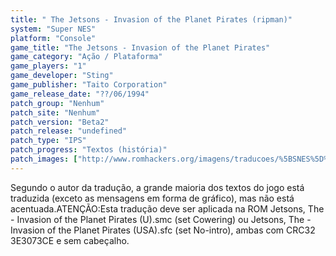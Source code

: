 ```yaml
---
title: " The Jetsons - Invasion of the Planet Pirates (ripman)"
system: "Super NES"
platform: "Console"
game_title: "The Jetsons - Invasion of the Planet Pirates"
game_category: "Ação / Plataforma"
game_players: "1"
game_developer: "Sting"
game_publisher: "Taito Corporation"
game_release_date: "??/06/1994"
patch_group: "Nenhum"
patch_site: "Nenhum"
patch_version: "Beta2"
patch_release: "undefined"
patch_type: "IPS"
patch_progress: "Textos (história)"
patch_images: ["http://www.romhackers.org/imagens/traducoes/%5BSNES%5D%20The%20Jetsons%20-%20Invasion%20of%20the%20Planet%20Pirates%20-%20ripman%20-%201.png","http://www.romhackers.org/imagens/traducoes/%5BSNES%5D%20The%20Jetsons%20-%20Invasion%20of%20the%20Planet%20Pirates%20-%20ripman%20-%202.png","http://www.romhackers.org/imagens/traducoes/%5BSNES%5D%20The%20Jetsons%20-%20Invasion%20of%20the%20Planet%20Pirates%20-%20ripman%20-%203.png"]
---
```

Segundo o autor da tradução, a grande maioria dos textos do jogo está traduzida (exceto as mensagens em forma de gráfico), mas não está acentuada.ATENÇÃO:Esta tradução deve ser aplicada na ROM Jetsons, The - Invasion of the Planet Pirates (U).smc (set Cowering) ou Jetsons, The - Invasion of the Planet Pirates (USA).sfc (set No-intro), ambas com CRC32 3E3073CE e sem cabeçalho.
